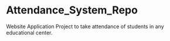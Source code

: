 # Attendance_System_Repo
Website Application Project to take attendance of students in any educational center. 

